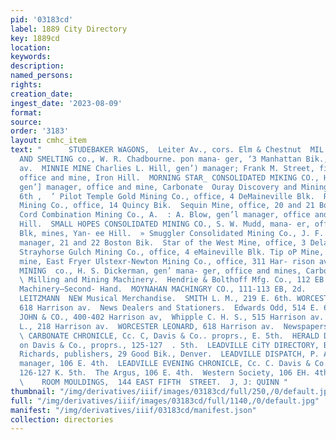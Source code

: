 ```yaml
---
pid: '03183cd'
label: 1889 City Directory
key: 1889cd
location: 
keywords: 
description: 
named_persons: 
rights: 
creation_date: 
ingest_date: '2023-08-09'
format: 
source: 
order: '3183'
layout: cmhc_item
text: "      STUDEBAKER WAGONS,  Leiter Av., cors. Elm & Chestnut  MIL  MIKADO MINING
  AND SMELTING co., W. R. Chadbourne. pon mana- ger, ‘3 Manhattan Bik., 92] Harrison
  av.  MINNIE MINE Charlies L. Hill, gen’) manager; Frank M. Street, finaneial agt.;
  office and mine, Iron Hill.  MORNING STAR_ CONSOLIDATED MIKING CO., H. 8S. Dickerman,
  gen’] manager, office and mine, Carbonate  Ouray Discovery and Mining Co., 133 #,
  6th ,  ’ Pilot Temple Gold Mining Co., office, 4 DeMaineville Blk.  Robert E. Lee
  Mining Co., office, 14 Quincy Bik.  Sequin Mine, office, 20 and 21 Boston BIk.  Silver
  Cord Combination Mining Co., A.  : A. Blow, gen’l manager, office and mines, Iron
  Hill.  SMALL HOPES CONSOLIDATED MINING CO., S. W. Mudd, mana- er, office, Delaware
  Blk, mines, Yan- ee Hill.  » Smuggler Consolidated Mining Co., J. F.  ‘ampion, gen’l
  manager, 21 and 22 Boston Bik.  Star of the West Mine, office, 3 Dela-  ware Bik.
  Strayhorse Gulch Mining Co., office, 4 eMaineville Blk. Tip oP Mine, office and
  mine, East Fryer Ulstexr-Newton Mining Co., office, 311 Har- rison av. WARD CONSOLIDATED
  MINING  co., H. S. Dickerman, gen’ mana- ger, office and mines, Carbonate Hill.
  \ Milling and Mining Machinery.  Hendrie & Bolthoff Mfg. Co., 112 EB. 7th.  . Mining
  Machinery—Second- Hand.  MOYNAHAN MACHINGRY CO., 111-113 EB, 2d.     273  GHARLES
  LEITZMANN  NEW Musical Merchandise.  SMITH L. M., 219 E. 6th. WORCESTER LEONARD,
  618 Harrison av.  News Dealers and Stationers.  Edwards Odd, 514 E. 6th.  NOWLAND
  JOHN & CO., 400-402 Harrison av,  Whipple C. H. S., 515 Harrison av.  Woodruff L.
  L., 218 Harrison av.  WORCESTER LEONARD, 618 Harrison av.  Newspapers and Publications.
  \ CARBONATE CHRONICLE, Cc. C, Davis & Co.. proprs., E. 5th.  HERALD DEMOCRAT, &
  on Davis & Co., proprs., 125-127  . 5th.  LEADVILLE CiTY DIRECTORY, Ballenger &
  Richards, publishers, 29 Good Bik., Denver.  LEADVILLE DISPATCH, P. A. Leonard,
  manager, 106 E. 4th.  LEADVILLE EVENING CHRONICLE, Cc. C. Davis & Co., proprs.,
  126-127 K. 5th.  The Argus, 106 E. 4th.  Western Society, 106 EH. 4th.  125-127
  \    ROOM MOULDINGS,  144 EAST FIFTH  STREET.  J, J: QUINN "
thumbnail: "/img/derivatives/iiif/images/03183cd/full/250,/0/default.jpg"
full: "/img/derivatives/iiif/images/03183cd/full/1140,/0/default.jpg"
manifest: "/img/derivatives/iiif/03183cd/manifest.json"
collection: directories
---
```

